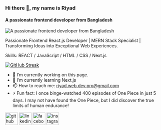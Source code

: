 ### Hi there 👋, my name is Riyad
#### A passionate frontend developer from Bangladesh
![A passionate frontend developer from Bangladesh](https://github.com/Anmol-Baranwal/Cool-GIFs-For-GitHub/assets/74038190/9be4d344-6782-461a-b5a6-32a07bf7b34e)

Passionate Frontend React.js Developer | MERN Stack Specialist | Transforming Ideas into Exceptional Web Experiences.

Skills:  REACT / JavaScript / HTML / CSS / Next.js

[![GitHub Streak](https://streak-stats.demolab.com/?user=Legion204)](https://git.io/streak-stats) 

- 🔭 I’m currently working on this page. 
- 🌱 I’m currently learning Next.js 
- 📫 How to reach me: riyad.web.dev.pro@gmail.com 
- ⚡ Fun fact: I once binge-watched 400 episodes of One Piece in just 5 days. I may not have found the One Piece, but I did discover the true limits of human endurance! 


[<img src='https://cdn.jsdelivr.net/npm/simple-icons@3.0.1/icons/github.svg' alt='github' height='40'>](https://github.com/Legion204)  [<img src='https://cdn.jsdelivr.net/npm/simple-icons@3.0.1/icons/linkedin.svg' alt='linkedin' height='40'>](https://www.linkedin.com/in/riyadul-islam-web-dev/)  [<img src='https://cdn.jsdelivr.net/npm/simple-icons@3.0.1/icons/facebook.svg' alt='facebook' height='40'>](https://www.facebook.com/riyadul.islam.420)  [<img src='https://cdn.jsdelivr.net/npm/simple-icons@3.0.1/icons/instagram.svg' alt='instagram' height='40'>](https://www.instagram.com/riyadul.islam.420/)  
 


